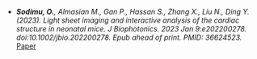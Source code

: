 
- *<strong><strong>Sodimu, O.</strong></strong>, Almasian M., Gan P., Hassan S., Zhang X., Liu N., Ding Y. (2023). Light sheet imaging and interactive analysis of the cardiac structure in neonatal mice. J Biophotonics. 2023 Jan 9:e202200278. doi:10.1002/jbio.202200278. Epub ahead of print. PMID: 36624523.* [Paper](https://doi.org/10.1002/jbio.202200278)
